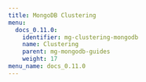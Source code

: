 ```yaml
---
title: MongoDB Clustering
menu:
  docs_0.11.0:
    identifier: mg-clustering-mongodb
    name: Clustering
    parent: mg-mongodb-guides
    weight: 17
menu_name: docs_0.11.0
---
```


